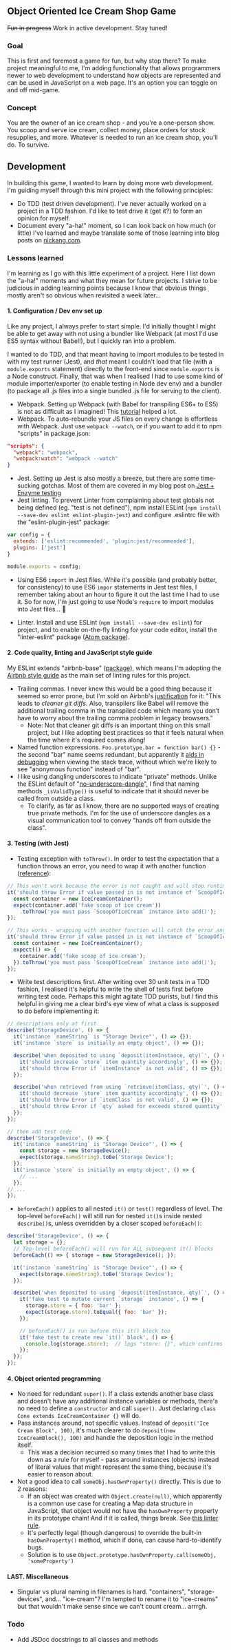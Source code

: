 ## Object Oriented Ice Cream Shop Game

~~Fun in progress~~ Work in active development. Stay tuned!

### Goal

This is first and foremost a game for fun, but why stop there? To make project meaningful to me, I'm adding functionality that allows programmers newer to web development to understand how objects are represented and can be used in JavaScript on a web page. It's an option you can toggle on and off mid-game.

### Concept

You are the owner of an ice cream shop - and you're a one-person show. You scoop and serve ice cream, collect money, place orders for stock resupplies, and more. Whatever is needed to run an ice cream shop, you'll do. To survive.

## Development

In building this game, I wanted to learn by doing more web development. I'm guiding myself through this mini project with the following principles:

- Do TDD (test driven development). I've never actually worked on a project in a TDD fashion. I'd like to test drive it (get it?) to form an opinion for myself.
- Document every "a-ha!" moment, so I can look back on how much (or little) I've learned and maybe translate some of those learning into blog posts on [nickang.com](http://nickang.com).

### Lessons learned

I'm learning as I go with this little experiment of a project. Here I list down the "a-ha!" moments and what they mean for future projects. I strive to be judicious in adding learning points because I know that obvious things mostly aren't so obvious when revisited a week later...

#### 1. Configuration / Dev env set up

Like any project, I always prefer to start simple. I'd initially thought I might be able to get away with not using a bundler like Webpack (at most I'd use ES5 syntax without Babel!), but I quickly ran into a problem.

I wanted to do TDD, and that meant having to import modules to be tested in with my test runner (Jest), and _that_ meant I couldn't load that file (with a `module.exports` statement) directly to the front-end since `module.exports` is a Node construct. Finally, that was when I realised I had to use some kind of module importer/exporter (to enable testing in Node dev env) and a bundler (to package all .js files into a single bundled .js file for serving to the client).

- Webpack. Setting up Webpack (with Babel for transpiling ES6+ to ES5) is not as difficult as I imagined! This [tutorial](http://ccoenraets.github.io/es6-tutorial-data/babel-webpack/) helped a lot.
- Webpack. To auto-rebundle your JS files on every change is effortless with Webpack. Just use `webpack --watch`, or if you want to add it to npm "scripts" in package.json:

```json
"scripts": {
  "webpack": "webpack",
  "webpack:watch": "webpack --watch"
}
```

- Jest. Setting up Jest is also mostly a breeze, but there are some time-sucking gotchas. Most of them are covered in my blog post on [Jest + Enzyme testing](http://www.nickang.com/conceptual-overview-of-jest-enzyme-testing/)
- Jest linting. To prevent Linter from complaining about test globals not being defined (eg. "test is not defined"), npm install ESLint (`npm install --save-dev eslint eslint-plugin-jest`) and configure .eslintrc file with the "eslint-plugin-jest" package:

```js
var config = {
  extends: ['eslint:recommended', 'plugin:jest/recommended'],
  plugins: ['jest']
}

module.exports = config;
```

- Using ES6 `import` in Jest files. While it's possible (and probably better, for consistency) to use ES6 `impor` statements in Jest test files, I remember taking about an hour to figure it out the last time I had to use it. So for now, I'm just going to use Node's `require` to import modules into Jest files... :construction:

- Linter. Install and use ESLint (`npm install --save-dev eslint`) for project, and to enable on-the-fly linting for your code editor, install the "linter-eslint" package ([Atom package](https://atom.io/packages/linter-eslint)).

#### 2. Code quality, linting and JavaScript style guide

My ESLint extends "airbnb-base" ([package](https://github.com/airbnb/javascript/tree/master/packages/eslint-config-airbnb-base)), which means I'm adopting the [Airbnb style guide](https://github.com/airbnb/javascript) as the main set of linting rules for this project.

- Trailing commas. I never knew this would be a good thing because it seemed so error prone, but I'm sold on Airbnb's [justification](https://github.com/airbnb/javascript#commas--dangling) for it: "This leads to _cleaner git diffs_. Also, transpilers like Babel will remove the additional trailing comma in the transpiled code which means you don’t have to worry about the trailing comma problem in legacy browsers."
    - Note: Not that cleaner git diffs is an important thing on this small project, but I like adopting best practices so that it feels natural when the time where it's required comes along!
- Named function expressions. `Foo.prototype.bar = function bar() {}` - the second "bar" name seems redundant, but apparently it [aids in debugging](https://eslint.org/docs/rules/func-names) when viewing the stack trace, without which we're likely to see "anonymous function" instead of "bar".
- I like using dangling underscores to indicate "private" methods. Unlike the ESLint default of "[no-underscore-dangle](https://eslint.org/docs/rules/no-underscore-dangle)", I find that naming methods `_isValidType()` is useful to indicate that it should never be called from outside a class.
    - To clarify, as far as I know, there are no supported ways of creating true private methods. I'm for the use of underscore dangles as a visual communication tool to convey "hands off from outside the class".

#### 3. Testing (with Jest)

- Testing exception with `toThrow()`. In order to test the expectation that a function throws an error, you need to wrap it with another function ([reference](https://github.com/facebook/jest/issues/781)):

```js
// This won't work because the error is not caught and will stop runtime
it('should throw Error if value passed in is not instance of `ScoopOfIceCream`', () => {
  const container = new IceCreamContainer();
  expect(container.add('fake scoop of ice cream'))
    .toThrow('you must pass `ScoopOfIceCream` instance into add()');
});

// This works - wrapping with another function will catch the error and let .toThrow() test pass
it('should throw Error if value passed in is not instance of `ScoopOfIceCream`', () => {
  const container = new IceCreamContainer();
  expect(() => {
    container.add('fake scoop of ice cream');
  }).toThrow('you must pass `ScoopOfIceCream` instance into add()');
});
```

- Write test descriptions first. After writing over 30 unit tests in a TDD fashion, I realised it's helpful to write the shell of tests first before writing test code. Perhaps this might agitate TDD purists, but I find this helpful in giving me a clear bird's eye view of what a class is supposed to do before implementing it:

```javascript
// descriptions only at first
describe('StorageDevice', () => {
  it('instance `nameString` is "Storage Device"', () => {});
  it('instance `store` is initially an empty object', () => {});

  describe('when deposited to using `deposit(itemInstance, qty)`', () => {
    it('should increase `store` item quantity accordingly', () => {});
    it('should throw Error if `itemInstance` is not valid', () => {});
  });

  describe('when retrieved from using `retrieve(itemClass, qty)`', () => {
    it('should decrease `store` item quantity accordingly', () => {});
    it('should throw Error if `itemClass` is not valid', () => {});
    it('should throw Error if `qty` asked for exceeds stored quantity', () => {});
  });
});

// then add test code
describe('StorageDevice', () => {
  it('instance `nameString` is "Storage Device"', () => {
    const storage = new StorageDevice();
    expect(storage.nameString).toBe('Storage Device');
  });
  it('instance `store` is initially an empty object', () => {
    // ...
  });
// ...
});
```

- `beforeEach()` applies to all nested `it()` or `test()` regardless of level. The top-level `beforeEach()` will still run for nested `it()`s inside nested `describe()`s, unless overridden by a closer scoped `beforeEach()`:

```javascript
describe('StorageDevice', () => {
  let storage = {};
  // Top-level beforeEach() will run for ALL subsequent it() blocks
  beforeEach(() => { storage = new StorageDevice(); });

  it('instance `nameString` is "Storage Device"', () => {
    expect(storage.nameString).toBe('Storage Device');
  });

  describe('when deposited to using `deposit(itemInstance, qty)`', () => {
    it('fake test to mutate current `storage` instance', () => {
      storage.store = { foo: 'bar' };
      expect(storage.store).toEqual({ foo: 'bar' });
    });

    // beforeEach() is run before this it() block too
    it('fake test to create new `it()` block', () => {
      console.log(storage.store);  // logs "store: {}", which confirms beforeEach() ran
    });
  });
});
```

#### 4. Object oriented programming

- No need for redundant `super()`. If a class extends another base class and doesn't have any additional instance variables or methods, there's no need to define a `constructor` and call `super()`. Just declaring `class Cone extends IceCreamContainer {}` will do.
- Pass instances around, not specific values. Instead of `deposit('Ice Cream Block', 100)`, it's much clearer to do `deposit(new IceCreamBlock(), 100)` and handle the deposition logic in the method itself.
    - This was a decision recurred so many times that I had to write this down as a rule for myself - pass around instances (objects) instead of literal values that might represent the same thing, because it's easier to reason about.
- Not a good idea to call `someObj.hasOwnProperty()` directly. This is due to 2 reasons:
    - If an object was created with `Object.create(null)`, which apparently is a common use case for creating a Map data structure in JavaScript, that object would not have the `hasOwnProperty` property in its prototype chain! And if it is called, things break. See [this linter rule](https://eslint.org/docs/rules/no-prototype-builtins).
    - It's perfectly legal (though dangerous) to override the built-in `hasOwnProperty()` method, which if done, can cause hard-to-identify bugs.
    - Solution is to use `Object.prototype.hasOwnProperty.call(someObj, 'someProperty')`

#### LAST. Miscellaneous

- Singular vs plural naming in filenames is hard. "containers", "storage-devices", and... "ice-cream"? I'm tempted to rename it to "ice-creams" but that wouldn't make sense since we can't count cream... arrrgh.

### Todo

- Add JSDoc docstrings to all classes and methods
